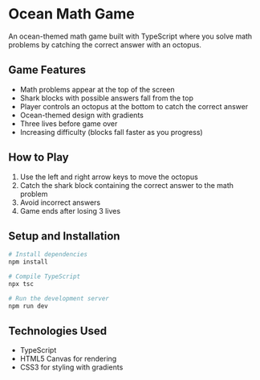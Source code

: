 # Ocean Math Game

An ocean-themed math game built with TypeScript where you solve math problems by catching the correct answer with an octopus.

## Game Features

- Math problems appear at the top of the screen
- Shark blocks with possible answers fall from the top
- Player controls an octopus at the bottom to catch the correct answer
- Ocean-themed design with gradients
- Three lives before game over
- Increasing difficulty (blocks fall faster as you progress)

## How to Play

1. Use the left and right arrow keys to move the octopus
2. Catch the shark block containing the correct answer to the math problem
3. Avoid incorrect answers
4. Game ends after losing 3 lives

## Setup and Installation

```bash
# Install dependencies
npm install

# Compile TypeScript
npx tsc

# Run the development server
npm run dev
```

## Technologies Used

- TypeScript
- HTML5 Canvas for rendering
- CSS3 for styling with gradients